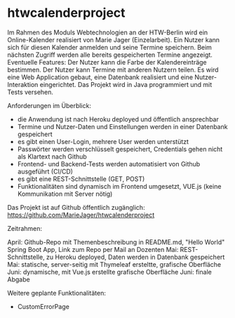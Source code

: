 # htwcalenderproject
Im Rahmen des Moduls Webtechnologien an der HTW-Berlin wird ein Online-Kalender realisiert von Marie Jager (Einzelarbeit). Ein Nutzer kann sich für diesen Kalender anmelden und seine Termine speichern. Beim nächsten Zugriff werden alle bereits gespeicherten Termine angezeigt. Eventuelle Features: Der Nutzer kann die Farbe der Kalendereinträge bestimmen. Der Nutzer kann Termine mit anderen Nutzern teilen. Es wird eine Web Application gebaut, eine Datenbank realisiert und eine Nutzer-Interaktion eingerichtet. Das Projekt wird in Java programmiert und mit Tests versehen.

Anforderungen im Überblick: 
- die Anwendung ist nach Heroku deployed und öffentlich ansprechbar 
- Termine und Nutzer-Daten und Einstellungen werden in einer Datenbank gespeichert 
- es gibt einen User-Login, mehrere User werden unterstützt 
- Passwörter werden verschlüsselt gespeichert, Credentials gehen nicht als Klartext nach Github 
- Frontend- und Backend-Tests werden automatisiert von Github ausgeführt (CI/CD) 
- es gibt eine REST-Schnittstelle (GET, POST) 
- Funktionalitäten sind dynamisch im Frontend umgesetzt, VUE.js (keine Kommunikation mit Server nötig)


Das Projekt ist auf Github öffentlich zugänglich: https://github.com/MarieJager/htwcalenderproject

Zeitrahmen:

April: Github-Repo mit Themenbeschreibung in README.md, "Hello World" Spring Boot App, Link zum Repo per Mail an Dozenten
Mai: REST-Schnittstelle, zu Heroku deployed, Daten werden in Datenbank gespeichert
Mai: statische, server-seitig mit Thymeleaf ersteltte, grafische Oberfläche
Juni: dynamische, mit Vue.js erstellte grafische Oberfläche
Juni: finale Abgabe


Weitere geplante Funktionalitäten:
- CustomErrorPage